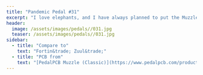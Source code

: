 ```yaml
---
title: "Pandemic Pedal #31"
excerpt: "I love elephants, and I have always planned to put the Muzzle in a black sand enclosure. I was originally gonig to create a different image using multiple layers of epoxy to form a 3D image. My tests told me it would be too thick. So I now have another theme. Skulls on the black sand. For this I felt the elephant skull worked really well."
header:
  image: /assets/images/pedals//031.jpg
  teaser: /assets/images/pedals//031.jpg
sidebar:
  - title: "Compare to"
    text: "Fortin&trade; Zuul&trade;"
  - title: "PCB from"
    text: "[PedalPCB Muzzle (Classic)](https://www.pedalpcb.com/product/muzzle-classic/)"
---
```


